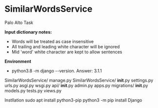 # SimilarWordsService
Palo Alto Task

**Input dictionary notes:**
 - Words will be treated as case insensitive
 - All trailing and leading white character will be ignored
 - Mid 'word' white character are kept to allow sentences
 
 **Environment**
  - python3.8 -m django --version. Answer: 3.1.1

 
 
 SimilarWordsService/
    manage.py
    SimilarWordsService/
        __init__.py
        settings.py
        urls.py
        asgi.py
        wsgi.py
     api/
        __init__.py
        admin.py
        apps.py
        migrations/
            __init__.py
        models.py
        tests.py
        views.py
 
Instllation
    sudo apt install python3-pip
    python3 -m pip install Django
    
    
   